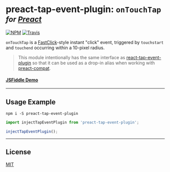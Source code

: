 # preact-tap-event-plugin: `onTouchTap` <sub>_for [Preact]_</sub>

[![NPM](https://img.shields.io/npm/v/preact-tap-event-plugin.svg)](https://www.npmjs.com/package/preact-tap-event-plugin)
[![Travis](https://travis-ci.org/developit/preact-tap-event-plugin.svg?branch=master)](https://travis-ci.org/developit/preact-tap-event-plugin)

`onTouchTap` is a [FastClick]-style instant "click" event, triggered by `touchstart` and `touchend` occurring within a 10-pixel radius.

> This module intentionally has the same interface as [react-tap-event-plugin](https://github.com/zilverline/react-tap-event-plugin) so that it can be used as a drop-in alias when working with [preact-compat](https://github.com/developit/preact-compat).

#### [JSFiddle Demo](https://jsfiddle.net/developit/rq877gp3/)


---


## Usage Example

`npm i -S preact-tap-event-plugin`


```js
import injectTapEventPlugin from 'preact-tap-event-plugin';

injectTapEventPlugin();
```


---


## License

[MIT]


[Preact]: https://github.com/developit/preact
[FastClick]: https://github.com/ftlabs/fastclick
[MIT]: http://choosealicense.com/licenses/mit/

